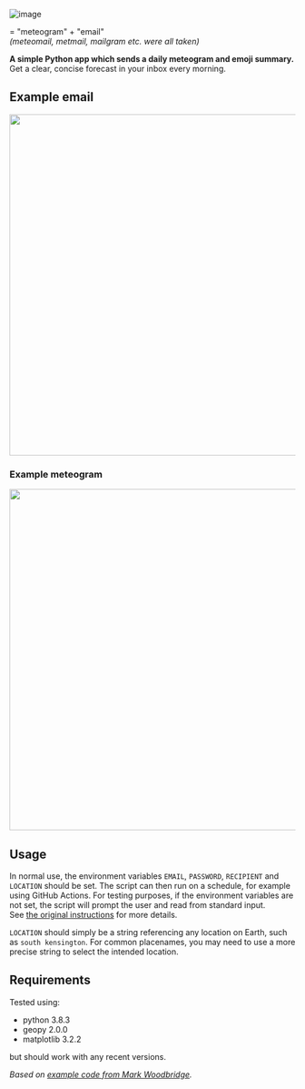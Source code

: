 ![image](https://user-images.githubusercontent.com/25332542/89449833-9035f700-d751-11ea-94ed-97cc0a18f693.png)

= "meteogram" + "email"  
*(meteomail, metmail, mailgram etc. were all taken)*

**A simple Python app which sends a daily meteogram and emoji summary.**  
Get a clear, concise forecast in your inbox every morning. 

## Example email

<img src="https://user-images.githubusercontent.com/25332542/89578548-35240300-d82a-11ea-9bbc-a3bad815c908.png" width="600">

### Example meteogram

<img src="https://user-images.githubusercontent.com/25332542/89579684-20486f00-d82c-11ea-975a-731bb0623f3f.png" width="600">

## Usage

In normal use, the environment variables `EMAIL`, `PASSWORD`, `RECIPIENT` and `LOCATION` should be set. The script can then run on a schedule, for example using GitHub Actions. For testing purposes, if the environment variables are not set, the script will prompt the user and read from standard input.  
See [the original instructions](https://github.com/ImperialCollegeLondon/whatever-the-weather/blob/main/README.md) for more details.

`LOCATION` should simply be a string referencing any location on Earth, such as `south kensington`. For common placenames, you may need to use a more precise string to select the intended location.

## Requirements

Tested using:

* python 3.8.3
* geopy 2.0.0
* matplotlib 3.2.2

but should work with any recent versions.

*Based on [example code from Mark Woodbridge](https://github.com/ImperialCollegeLondon/whatever-the-weather).*
